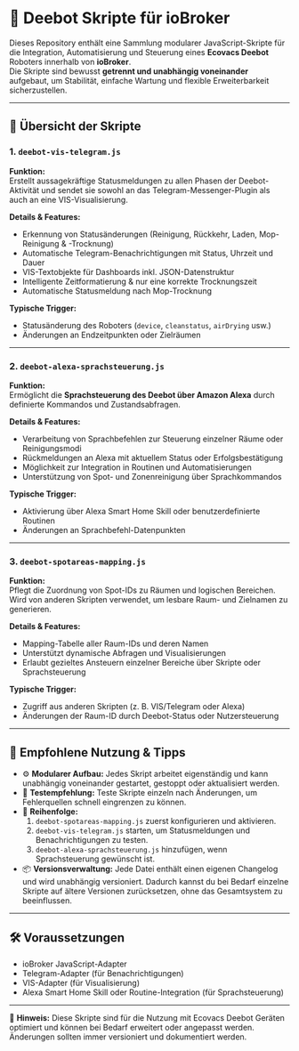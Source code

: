 # 🤖 Deebot Skripte für ioBroker

Dieses Repository enthält eine Sammlung modularer JavaScript-Skripte für die Integration, Automatisierung und Steuerung eines **Ecovacs Deebot** Roboters innerhalb von **ioBroker**.  
Die Skripte sind bewusst **getrennt und unabhängig voneinander** aufgebaut, um Stabilität, einfache Wartung und flexible Erweiterbarkeit sicherzustellen.

---

## 📜 Übersicht der Skripte

### 1. `deebot-vis-telegram.js`
**Funktion:**  
Erstellt aussagekräftige Statusmeldungen zu allen Phasen der Deebot-Aktivität und sendet sie sowohl an das Telegram-Messenger-Plugin als auch an eine VIS-Visualisierung.

**Details & Features:**  
- Erkennung von Statusänderungen (Reinigung, Rückkehr, Laden, Mop-Reinigung & -Trocknung)  
- Automatische Telegram-Benachrichtigungen mit Status, Uhrzeit und Dauer  
- VIS-Textobjekte für Dashboards inkl. JSON-Datenstruktur  
- Intelligente Zeitformatierung & nur eine korrekte Trocknungszeit  
- Automatische Statusmeldung nach Mop-Trocknung  

**Typische Trigger:**  
- Statusänderung des Roboters (`device`, `cleanstatus`, `airDrying` usw.)  
- Änderungen an Endzeitpunkten oder Zielräumen  

---

### 2. `deebot-alexa-sprachsteuerung.js`
**Funktion:**  
Ermöglicht die **Sprachsteuerung des Deebot über Amazon Alexa** durch definierte Kommandos und Zustandsabfragen.

**Details & Features:**  
- Verarbeitung von Sprachbefehlen zur Steuerung einzelner Räume oder Reinigungsmodi  
- Rückmeldungen an Alexa mit aktuellem Status oder Erfolgsbestätigung  
- Möglichkeit zur Integration in Routinen und Automatisierungen  
- Unterstützung von Spot- und Zonenreinigung über Sprachkommandos  

**Typische Trigger:**  
- Aktivierung über Alexa Smart Home Skill oder benutzerdefinierte Routinen  
- Änderungen an Sprachbefehl-Datenpunkten  

---

### 3. `deebot-spotareas-mapping.js`
**Funktion:**  
Pflegt die Zuordnung von Spot-IDs zu Räumen und logischen Bereichen. Wird von anderen Skripten verwendet, um lesbare Raum- und Zielnamen zu generieren.

**Details & Features:**  
- Mapping-Tabelle aller Raum-IDs und deren Namen  
- Unterstützt dynamische Abfragen und Visualisierungen  
- Erlaubt gezieltes Ansteuern einzelner Bereiche über Skripte oder Sprachsteuerung  

**Typische Trigger:**  
- Zugriff aus anderen Skripten (z. B. VIS/Telegram oder Alexa)  
- Änderungen der Raum-ID durch Deebot-Status oder Nutzersteuerung

---

## 🧠 Empfohlene Nutzung & Tipps

- ⚙️ **Modularer Aufbau:** Jedes Skript arbeitet eigenständig und kann unabhängig voneinander gestartet, gestoppt oder aktualisiert werden.  
- 🧪 **Testempfehlung:** Teste Skripte einzeln nach Änderungen, um Fehlerquellen schnell eingrenzen zu können.  
- 🔄 **Reihenfolge:**  
  1. `deebot-spotareas-mapping.js` zuerst konfigurieren und aktivieren.  
  2. `deebot-vis-telegram.js` starten, um Statusmeldungen und Benachrichtigungen zu testen.  
  3. `deebot-alexa-sprachsteuerung.js` hinzufügen, wenn Sprachsteuerung gewünscht ist.  
- 📦 **Versionsverwaltung:** Jede Datei enthält einen eigenen Changelog und wird unabhängig versioniert. Dadurch kannst du bei Bedarf einzelne Skripte auf ältere Versionen zurücksetzen, ohne das Gesamtsystem zu beeinflussen.

---

## 🛠 Voraussetzungen

- ioBroker JavaScript-Adapter  
- Telegram-Adapter (für Benachrichtigungen)  
- VIS-Adapter (für Visualisierung)  
- Alexa Smart Home Skill oder Routine-Integration (für Sprachsteuerung)  

---

📌 **Hinweis:** Diese Skripte sind für die Nutzung mit Ecovacs Deebot Geräten optimiert und können bei Bedarf erweitert oder angepasst werden. Änderungen sollten immer versioniert und dokumentiert werden.

